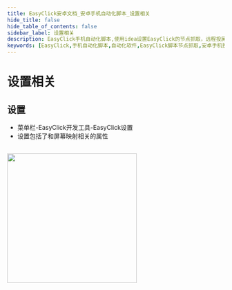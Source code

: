 ```yaml
---
title: EasyClick安卓文档_安卓手机自动化脚本_设置相关
hide_title: false
hide_table_of_contents: false
sidebar_label: 设置相关
description: EasyClick手机自动化脚本,使用idea设置EasyClick的节点抓取，远程投屏属性
keywords: [EasyClick,手机自动化脚本,自动化软件,EasyClick脚本节点抓取,安卓手机投屏]
---
```


# 设置相关
## 设置
- 菜单栏-EasyClick开发工具-EasyClick设置
- 设置包括了和屏幕映射相关的属性
<br/>
<img src='/androidimg/settings-1.jpg' width='300' />

